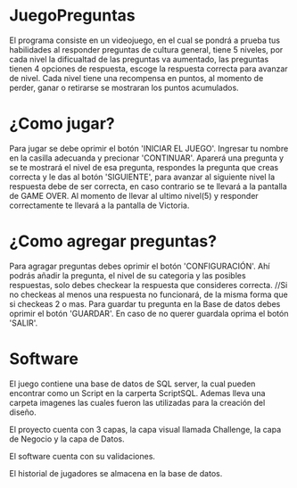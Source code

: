 # JuegoPreguntas

El programa consiste en un videojuego, en el cual se pondrá a prueba tus habilidades al responder preguntas de cultura general, tiene 5 niveles, por cada nivel la dificualtad de las preguntas va aumentado, las preguntas tienen 4 opciones de respuesta, escoge la respuesta correcta para avanzar de nivel. Cada nivel tiene una recompensa en puntos, al momento de perder, ganar o retirarse se mostraran los puntos acumulados.

# ¿Como jugar?

Para jugar se debe oprimir el botón 'INICIAR EL JUEGO'.
Ingresar tu nombre en la casilla adecuanda y precionar 'CONTINUAR'.
Aparerá una pregunta y se te mostrará el nivel de esa pregunta, respondes la pregunta que creas correcta y le das al botón 'SIGUIENTE', para avanzar al siguiente nivel la respuesta debe de ser correcta, en caso contrario se te llevará a la pantalla de GAME OVER.
Al momento de llevar al ultimo nivel(5) y responder correctamente te llevará a la pantalla de Victoria.

# ¿Como agregar preguntas?

Para agragar preguntas debes oprimir el botón 'CONFIGURACIÓN'.
Ahí podrás añadir la pregunta, el nivel de su categoria y las posibles respuestas, solo debes checkear la respuesta que consideres correcta.
//Si no checkeas al menos una respuesta no funcionará, de la misma forma que si checkeas 2 o mas.
Para guardar tu pregunta en la Base de datos debes oprimir el botón 'GUARDAR'.
En caso de no querer guardala oprima el botón 'SALIR'.

# Software

El juego contiene una base de datos de SQL server, la cual pueden encontrar como un Script en la carperta ScriptSQL.
Ademas lleva una carpeta imagenes las cuales fueron las utilizadas para la creación del diseño.


El proyecto cuenta con 3 capas, la capa visual llamada Challenge, la capa de Negocio y la capa de Datos.

El software cuenta con su validaciones.

El historial de jugadores se almacena en la base de datos.

